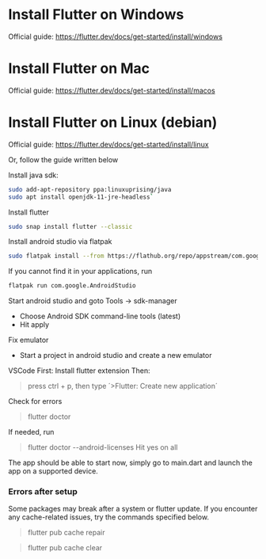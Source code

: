 # Install Flutter on Windows
Official guide: https://flutter.dev/docs/get-started/install/windows

# Install Flutter on Mac
Official guide: https://flutter.dev/docs/get-started/install/macos

# Install Flutter on Linux (debian)
Official guide: https://flutter.dev/docs/get-started/install/linux

Or, follow the guide written below

Install java sdk:

```bash
sudo add-apt-repository ppa:linuxuprising/java
sudo apt install openjdk-11-jre-headless`
```

Install flutter

```bash
sudo snap install flutter --classic
```

Install android studio via flatpak

```bash
sudo flatpak install --from https://flathub.org/repo/appstream/com.google.AndroidStudio.flatpakref
```

If you cannot find it in your applications, run

```bash
flatpak run com.google.AndroidStudio
```



Start android studio and goto Tools -> sdk-manager

* Choose Android SDK command-line tools (latest)
* Hit apply

Fix emulator

* Start a project in android studio and create a new emulator

VSCode
First: Install flutter extension
Then:
> press ctrl + p, then type ´>Flutter: Create new application´

Check for errors

> flutter doctor

If needed, run

> flutter doctor --android-licenses
> Hit yes on all

The app should be able to start now, simply go to main.dart and launch the app on a supported device.

### Errors after setup
Some packages may break after a system or flutter update. If you encounter any cache-related issues, try the commands specified below.

> flutter pub cache repair

> flutter pub cache clear

